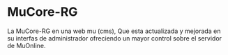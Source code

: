 # MuCore-RG
La MuCore-RG en una web mu (cms), Que esta actualizada y mejorada en su interfas de administrador ofreciendo un mayor control sobre el servidor de MuOnline.

